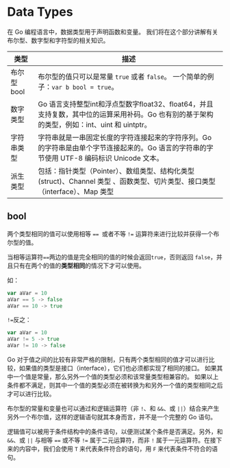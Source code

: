 # Data Types

在 Go 编程语言中，数据类型用于声明函数和变量。
我们将在这个部分讲解有关布尔型、数字型和字符型的相关知识。



| 类型      | 描述                                                                                        |
|---------|-------------------------------------------------------------------------------------------|
| 布尔型bool | 布尔型的值只可以是常量 `true` 或者 `false`。 一个简单的例子：`var b bool = true`。                               |
| 数字类型    | Go 语言支持整型int和浮点型数字float32、float64，并且支持复数，其中位的运算采用补码。Go 也有别的基于架构的类型，例如：int、uint 和 uintptr。 |
| 字符串类型   | 字符串就是一串固定长度的字符连接起来的字符序列。Go 的字符串是由单个字节连接起来的。Go 语言的字符串的字节使用 UTF-8 编码标识 Unicode 文本。          |
| 派生类型    | 包括：指针类型（Pointer）、数组类型、结构化类型(struct)、Channel 类型 、函数类型、切片类型、接口类型（interface）、Map 类型          |

##  bool
两个类型相同的值可以使用相等 `== `或者不等 `!=` 运算符来进行比较并获得一个布尔型的值。

当相等运算符`==`两边的值是完全相同的值的时候会返回`true`，否则返回 `false`，并且只有在两个的值的**类型相同**的情况下才可以使用。

如：
```Go
var aVar = 10
aVar == 5 -> false
aVar == 10 -> true
```
`!=`反之：
```Go
var aVar = 10
aVar != 5 -> true
aVar != 10 -> false
```

Go 对于值之间的比较有非常严格的限制，只有两个类型相同的值才可以进行比较，如果值的类型是接口（interface），它们也必须都实现了相同的接口。
如果其中一个值是常量，那么另外一个值的类型必须和该常量类型相兼容的。
如果以上条件都不满足，则其中一个值的类型必须在被转换为和另外一个值的类型相同之后才可以进行比较。

布尔型的常量和变量也可以通过和逻辑运算符（非 `!`、和 `&&`、或 `||`）结合来产生另外一个布尔值，这样的逻辑语句就其本身而言，并不是一个完整的 Go 语句。

逻辑值可以被用于条件结构中的条件语句，以便测试某个条件是否满足。另外，和 `&&`、或 `||` 与相等 `==` 或不等 `!=` 属于二元运算符，而非 `!` 属于一元运算符。在接下来的内容中，我们会使用 `T` 来代表条件符合的语句，用 `F` 来代表条件不符合的语句。

